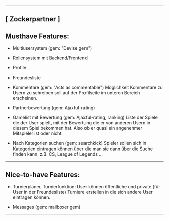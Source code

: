 ---------------------------------------------------
[ Zockerpartner ]
---------------------------------------------------

Musthave Features:
---------------------------------------------------
- Multiusersystem (gem: "Devise gem")

- Rollensystem mit Backend/Frontend

- Profile

- Freundesliste

- Kommentare (gem: "Acts as commentable")
	Möglichkeit Kommentare zu Usern zu schreiben
	soll auf der Profilseite im unteren Bereich
	erscheinen.

- Partnerbewertung (gem: Ajaxful-rating)

- Gamelist mit Bewertung (gem: Ajaxful-rating, ranking)
	Liste der Spiele die der User spielt, mit der Bewertung die er
	von anderen Usern in diesem Spiel bekommen hat. Also ob er quasi
	ein angenehmer Mitspieler ist oder nicht.

- Nach Kategorien suchen (gem: searchkick)
	Spieler sollen sich in Kategorien eintragen können über die man sie
	dann über die Suche finden kann. z.B. CS, League of Legends ...

---------------------------------------------------
Nice-to-have Features:
---------------------------------------------------
- Turnierplaner, Turnierfunktion:
	User können öffentliche und private (für User in der Freundesliste) Turniere erstellen in die sich andere User eintragen können.
	
- Messages (gem: mailboxer gem)
----------------------------------------------------
